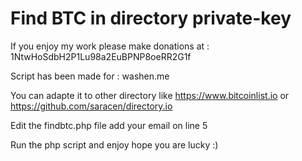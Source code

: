 # Find BTC in directory private-key

If you enjoy my work please make donations at : 1NtwHoSdbH2P1Lu98a2EuBPNP8oeRR2G1f

Script has been made for : washen.me

You can adapte it to other directory like https://www.bitcoinlist.io or https://github.com/saracen/directory.io

Edit the findbtc.php file add your email on line 5

Run the php script and enjoy hope you are lucky :)
